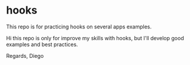 # hooks
This repo is for practicing hooks on several apps examples.

Hi this repo is only for improve my skills with hooks, but I'll develop good examples and best practices.

Regards,
Diego
